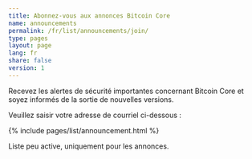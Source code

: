 ```yaml
---
title: Abonnez-vous aux annonces Bitcoin Core
name: announcements
permalink: /fr/list/announcements/join/
type: pages
layout: page
lang: fr
share: false
version: 1
---
```

Recevez les alertes de sécurité importantes concernant Bitcoin Core et soyez informés de la sortie de nouvelles versions.

Veuillez saisir votre adresse de courriel ci-dessous :

{% include pages/list/announcement.html %}
    
Liste peu active, uniquement pour les annonces.